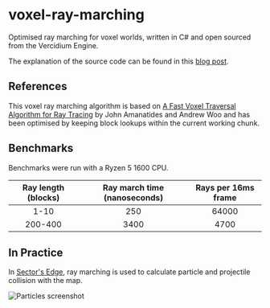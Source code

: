 # voxel-ray-marching
Optimised ray marching for voxel worlds, written in C# and open sourced from the Vercidium Engine.

The explanation of the source code can be found in this [blog post](https://vercidium.com/blog/optimised-voxel-raymarching/).

## References
This voxel ray marching algorithm is based on [A Fast Voxel Traversal Algorithm for Ray Tracing](http://www.cse.chalmers.se/edu/year/2010/course/TDA361/grid.pdf) by John Amanatides and Andrew Woo and has been optimised by keeping block lookups within the current working chunk.

## Benchmarks
Benchmarks were run with a Ryzen 5 1600 CPU.

| Ray length (blocks) | Ray march time (nanoseconds) | Rays per 16ms frame |
|:-------------------:|:----------------------------:|:-------------------:|
| 1-10                | 250                          | 64000               | 
| 200-400             | 3400                         | 4700                |    

## In Practice
In [Sector's Edge](https://www.youtube.com/watch?v=qoKzhIouzsk), ray marching is used to calculate particle and projectile collision with the map.

![Particles screenshot](https://vercidium.com/blog/content/images/size/w2000/2020/01/raymarching.jpg)